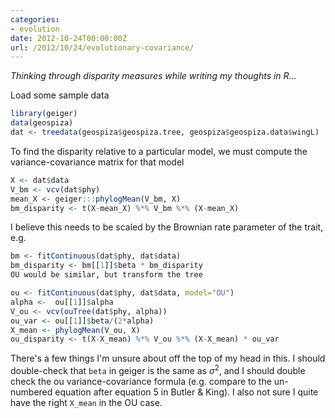 ```yaml
---
categories:
- evolution
date: 2012-10-24T00:00:00Z
url: /2012/10/24/evolutionary-covariance/
---
```


*Thinking through disparity measures while writing my thoughts in R...*

Load some sample data

```r
library(geiger)
data(geospiza)
dat <- treedata(geospiza$geospiza.tree, geospiza$geospiza.data$wingL)
```

To find the disparity relative to a particular model, we must compute the variance-covariance matrix for that model

```r
X <- dat$data
V_bm <- vcv(dat$phy)
mean_X <- geiger:::phylogMean(V_bm, X)
bm_disparity <- t(X-mean_X) %*% V_bm %*% (X-mean_X)
```

I believe this needs to be scaled by the Brownian rate parameter of the trait, e.g.

```r
bm <- fitContinuous(dat$phy, dat$data)
bm_disparity <- bm[[1]]$beta * bm_disparity
OU would be similar, but transform the tree
```

```r
ou <- fitContinuous(dat$phy, dat$data, model="OU")
alpha <-  ou[[1]]$alpha
V_ou <- vcv(ouTree(dat$phy, alpha))
ou_var <- ou[[1]]$beta/(2*alpha)
X_mean <- phylogMean(V_ou, X)
ou_disparity <- t(X-X_mean) %*% V_ou %*% (X-X_mean) * ou_var
```

There's a few things I'm unsure about off the top of my head in this. I should double-check that `beta` in geiger is the same as $\sigma^2$, and I should double check the ou variance-covariance formula (e.g. compare to the un-numbered equation after equation 5 in Butler & King). I also not sure I quite have the right `X_mean` in the OU case.

